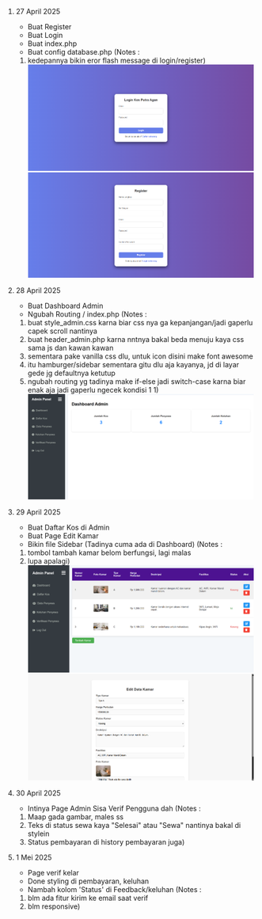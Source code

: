 1. 27 April 2025
    - Buat Register
    - Buat Login
    - Buat index.php
    - Buat config database.php
    (Notes :    
    1. kedepannya bikin eror flash message di login/register)
    ![alt text](image-1.png)
    ![alt text](image-2.png)

2. 28 April 2025
    - Buat Dashboard Admin
    - Ngubah Routing / index.php
    (Notes :    
    1. buat style_admin.css karna biar css nya ga kepanjangan/jadi gaperlu capek scroll nantinya
    2. buat header_admin.php karna nntnya bakal beda menuju kaya css sama js dan kawan kawan
    3. sementara pake vanilla css dlu, untuk icon disini make font awesome
    4. itu hamburger/sidebar sementara gitu dlu aja kayanya, jd di layar gede jg defaultnya ketutup
    5. ngubah routing yg tadinya make if-else jadi switch-case karna biar enak aja jadi gaperlu ngecek kondisi 1 1)
    ![alt text](image.png)

3. 29 April 2025
    - Buat Daftar Kos di Admin
    - Buat Page Edit Kamar
    - Bikin file Sidebar (Tadinya cuma ada di Dashboard)
    (Notes :
    1. tombol tambah kamar belom berfungsi, lagi malas
    2. lupa apalagi)
    ![alt text](image-3.png)
    ![alt text](image-4.png)

4. 30 April 2025
    - Intinya Page Admin Sisa Verif Pengguna dah
    (Notes :
    1. Maap gada gambar, males ss
    2. Teks di status sewa kaya "Selesai" atau "Sewa" nantinya bakal di stylein
    3. Status pembayaran di history pembayaran juga)

5. 1 Mei 2025
    - Page verif kelar
    - Done styling di pembayaran, keluhan
    - Nambah kolom 'Status' di Feedback/keluhan
    (Notes :
    1. blm ada fitur kirim ke email saat verif
    2. blm responsive)